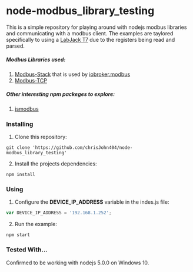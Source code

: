 # node-modbus_library_testing

This is a simple repository for playing around with nodejs modbus libraries and communicating with a modbus client.  The examples are taylored specifically to using a [LabJack T7](https://labjack.com/products/t7) due to the registers being read and parsed.

##### Modbus Libraries used:
1. [Modbus-Stack](https://www.npmjs.com/package/modbus-stack) that is used by [iobroker.modbus](https://www.npmjs.com/package/iobroker.modbus)
2. [Modbus-TCP](https://www.npmjs.com/package/modbus-tcp)

##### Other interesting npm packeges to explore:
1. [jsmodbus](https://www.npmjs.com/package/jsmodbus)


### Installing
1. Clone this repository:
```
git clone 'https://github.com/chrisJohn404/node-modbus_library_testing'
```
2. Install the projects dependencies:
```
npm install
```

### Using
1. Configure the **DEVICE_IP_ADDRESS** variable in the indes.js file:
```javascript
var DEVICE_IP_ADDRESS = '192.168.1.252';
```
2. Run the example:
```
npm start
```

### Tested With...
Confirmed to be working with nodejs 5.0.0 on Windows 10.
